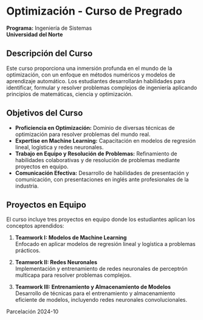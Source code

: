 # Optimización - Curso de Pregrado

**Programa:** Ingeniería de Sistemas  
**Universidad del Norte**

## Descripción del Curso

Este curso proporciona una inmersión profunda en el mundo de la optimización, con un enfoque en métodos numéricos y modelos de aprendizaje automático. Los estudiantes desarrollarán habilidades para identificar, formular y resolver problemas complejos de ingeniería aplicando principios de matemáticas, ciencia y optimización.

## Objetivos del Curso

- **Proficiencia en Optimización:** Dominio de diversas técnicas de optimización para resolver problemas del mundo real.
- **Expertise en Machine Learning:** Capacitación en modelos de regresión lineal, logística y redes neuronales.
- **Trabajo en Equipo y Resolución de Problemas:** Refinamiento de habilidades colaborativas y de resolución de problemas mediante proyectos en equipo.
- **Comunicación Efectiva:** Desarrollo de habilidades de presentación y comunicación, con presentaciones en inglés ante profesionales de la industria.

## Proyectos en Equipo

El curso incluye tres proyectos en equipo donde los estudiantes aplican los conceptos aprendidos:

1. **Teamwork I: Modelos de Machine Learning**  
   Enfocado en aplicar modelos de regresión lineal y logística a problemas prácticos.

2. **Teamwork II: Redes Neuronales**  
   Implementación y entrenamiento de redes neuronales de perceptrón multicapa para resolver problemas complejos.

3. **Teamwork III: Entrenamiento y Almacenamiento de Modelos**  
   Desarrollo de técnicas para el entrenamiento y almacenamiento eficiente de modelos, incluyendo redes neuronales convolucionales.

Parcelación 2024-10
